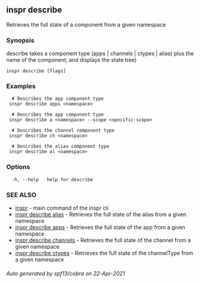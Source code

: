 ## inspr describe

Retrieves the full state of a component from a given namespace

### Synopsis

describe takes a component type (apps | channels | ctypes | alias) plus the name of the component, and displays the state tree)

```
inspr describe [flags]
```

### Examples

```
  # Describes the app component type
 inspr describe apps <namespace>

  # Describes the app component type
 inspr describe a <namespace> --scope <specific-scope>

  # Describes the channel component type
 inspr describe ch <namespace>

  # Describes the alias component type
 inspr describe al <namespace>

```

### Options

```
  -h, --help   help for describe
```

### SEE ALSO

* [inspr](inspr.md)	 - main command of the inspr cli
* [inspr describe alias](inspr_describe_alias.md)	 - Retrieves the full state of the alias from a given namespace
* [inspr describe apps](inspr_describe_apps.md)	 - Retrieves the full state of the app from a given namespace
* [inspr describe channels](inspr_describe_channels.md)	 - Retrieves the full state of the channel from a given namespace
* [inspr describe ctypes](inspr_describe_ctypes.md)	 - Retrieves the full state of the channelType from a given namespace

###### Auto generated by spf13/cobra on 22-Apr-2021
